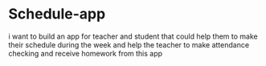 # Schedule-app
i want to build an app for teacher and student that could help them to make their schedule during the week and help the teacher to make attendance checking and receive homework from this app
